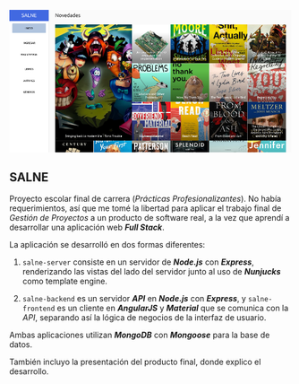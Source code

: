 ![](/salne-material.png)

SALNE
-----

Proyecto escolar final de carrera (*Prácticas Profesionalizantes*). No había requerimientos, así que me tomé la libertad para aplicar el trabajo final de *Gestión de Proyectos* a un producto de software real, a la vez que aprendí a desarrollar una aplicación web ***Full Stack***.

La aplicación se desarrolló en dos formas diferentes:

1. ```salne-server``` consiste en un servidor de ***Node.js*** con ***Express***, renderizando las vistas del lado del servidor junto al uso de ***Nunjucks*** como template engine.

2. ```salne-backend``` es un servidor ***API*** en ***Node.js*** con ***Express***, y ```salne-frontend``` es un cliente en ***AngularJS*** y ***Material*** que se comunica con la *API*, separando así la lógica de negocios de la interfaz de usuario.

Ambas aplicaciones utilizan ***MongoDB*** con ***Mongoose*** para la base de datos.

También incluyo la presentación del producto final, donde explico el desarrollo.
